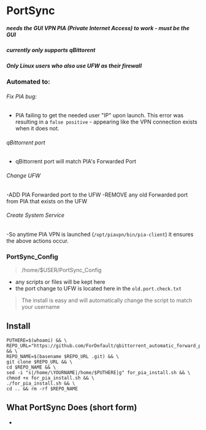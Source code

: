# PortSync
##### needs the GUI VPN PIA (Private Internet Access) to work - must be the GUI
##### currently only supports qBittorent
##### Only Linux users who also use UFW as their firewall

### Automated to:

###### Fix PIA bug: 
- PIA failing to get the needed user "IP" upon launch. This error was resulting in a `false positive` - appearing like the VPN connection exists when it does not. 
###### qBittorrent port 
- qBittorrent port will match PIA's Forwarded Port
###### Change UFW
-ADD PIA Forwarded port to the UFW
-REMOVE any old Forwarded port from PIA that exists on the UFW
###### Create System Service
-So anytime PIA VPN is launched (`/opt/piavpn/bin/pia-client`) it ensures the above actions occur. 

### PortSync_Config 
>/home/$USER/PortSync_Config

- any scripts or files will be kept here
- the port change to UFW is located here in the `old.port.check.txt`

> The install is easy and will automatically change the script to match your username

## Install
```
PUTHERE=$(whoami) && \
REPO_URL="https://github.com/ForDefault/qbittorrent_automatic_forward_port_changer.git" && \
REPO_NAME=$(basename $REPO_URL .git) && \
git clone $REPO_URL && \
cd $REPO_NAME && \
sed -i "s|/home/\YOURNAME|/home/$PUTHERE|g" for_pia_install.sh && \
chmod +x for_pia_install.sh && \
./for_pia_install.sh && \
cd .. && rm -rf $REPO_NAME

```

## What PortSync Does (short form)
- 
